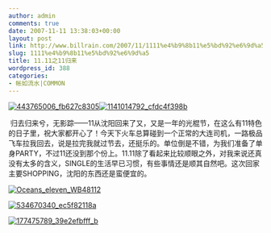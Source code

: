 ```yaml
---
author: admin
comments: true
date: 2007-11-11 13:38:03+00:00
layout: post
link: http://www.billrain.com/2007/11/1111%e4%b9%8b11%e5%bd%92%e6%9d%a5/
slug: 1111%e4%b9%8b11%e5%bd%92%e6%9d%a5
title: 11.11之11归来
wordpress_id: 388
categories:
- 帐如流水|COMMON
---
```


[![443765006_fb627c8305](http://www.billrain.com/wp-content/uploads/2007/11/443765006-fb627c8305-thumb.jpg)](http://www.billrain.com/wp-content/uploads/2007/11/443765006-fb627c8305.jpg)[![1141014792_cfdc4f398b](http://www.billrain.com/wp-content/uploads/2007/11/1141014792-cfdc4f398b-thumb.jpg)](http://www.billrain.com/wp-content/uploads/2007/11/1141014792-cfdc4f398b.jpg)


 归去归来兮，无影踪——11从沈阳回来了又，又是一年的光棍节，在这么有11特色的日子里，祝大家都开心了！今天下火车总算碰到一个正常的大连司机，一路极品飞车拉我回去，说是拉完我就过节去，还挺乐的。单位倒是不错，为我们准备了单身PARTY，不过11还没到那个份上。11.11除了看起来比较顺眼之外，对我来说还真没有太多的含义，SINGLE的生活早已习惯，有些事情还是顺其自然吧。这次回家主要SHOPPING，沈阳的东西还是蛮便宜的。


[![Oceans_eleven_WB48112](http://www.billrain.com/wp-content/uploads/2007/11/oceans-eleven-wb48112-thumb.jpg)](http://www.billrain.com/wp-content/uploads/2007/11/oceans-eleven-wb48112.jpg)





[](http://www.billrain.com/wp-content/uploads/2007/11/534670340-ec5f82118a.jpg)


[![534670340_ec5f82118a](http://www.billrain.com/wp-content/uploads/2007/11/534670340-ec5f82118a-thumb.jpg)](http://www.billrain.com/wp-content/uploads/2007/11/534670340-ec5f82118a.jpg)


[](http://www.billrain.com/wp-content/uploads/2007/11/177475789-39e2efbfff-b.jpg)


[![177475789_39e2efbfff_b](http://www.billrain.com/wp-content/uploads/2007/11/177475789-39e2efbfff-b-thumb.jpg)](http://www.billrain.com/wp-content/uploads/2007/11/177475789-39e2efbfff-b.jpg)
